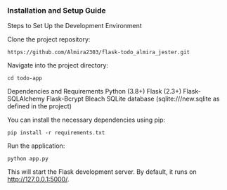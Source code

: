 ### Installation and Setup Guide
Steps to Set Up the Development Environment

Clone the project repository:
```console
https://github.com/Almira2303/flask-todo_almira_jester.git
```
Navigate into the project directory:
```
cd todo-app
```
Dependencies and Requirements
Python (3.8+)
Flask (2.3+)
Flask-SQLAlchemy
Flask-Bcrypt
Bleach
SQLite database (sqlite:///new.sqlite as defined in the project)

You can install the necessary dependencies using pip:
```
pip install -r requirements.txt
```
Run the application:
```
python app.py
```
This will start the Flask development server. By default, it runs on http://127.0.0.1:5000/.


